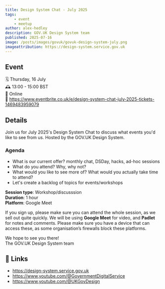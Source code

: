 ```yaml
---
title: Design System Chat - July 2025
tags:
    - event
    - meetup
author: alex-hedley
description: GOV.UK Design System team
published: 2025-07-16
image: /posts/images/govuk/govuk-design-system-july.png
imageattribution: https://design-system.service.gov.uk
---
```


<!-- # Design System Chat - July 2025 -->

<!-- ![July](images/govuk/govuk-design-system-july.png "July") -->

## Event

🗓️ Thursday, 16 July  
🕰️ 13:00 - 15:00 BST  
📍 Online  
🔗 https://www.eventbrite.co.uk/e/design-system-chat-july-2025-tickets-1469483959079  

## Details

Join us for July 2025's Design System Chat to discuss what events you'd like to see from us. Hosted by the GOV.UK Design System.

### Agenda

- What is our current offer? monthly chat, DSDay, hacks, ad-hoc sessions
- What do you attend? Why, why not?
- What would you like to see more of? What would you actually take time to attend?
- Let's create a backlog of topics for events/workshops

**Session type**: Workshop/discusssion  
**Duration**: 1 hour  
**Platform**: Google Meet  

If you sign up, please make sure you can attend the whole session, as we sell out quite quickly.
We will be using **Google Meet** for video, and **Padlet** for notes and comments. Please make sure you have a device that can access these, as some organisation’s firewalls block these platforms.

We hope to see you there!  
The GOV.UK Design System team

## 🔗 Links

- https://design-system.service.gov.uk
- https://www.youtube.com/@GovernmentDigitalService
- https://www.youtube.com/@UKGovDesign

